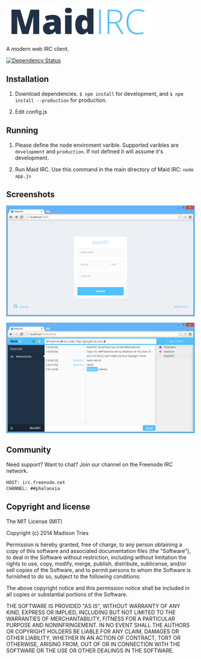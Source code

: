 [![Maid IRC](public/img/logo.png)](https://github.com/Phalanxia/Maid-IRC)

A modern web IRC client.

[![Dependency Status](https://gemnasium.com/Phalanxia/Maid-IRC.png)](https://gemnasium.com/Phalanxia/Maid-IRC)

## Installation

1. Download dependencies. `$ npm install` for development, and `$ npm install --production` for production.

2. Edit config.js

## Running

1. Please define the node enviroment varible. Supported varibles are `development` and `production`. If not defined it will assume it's development.

2. Run Maid IRC. Use this command in the main directory of Maid IRC: `node app.js`

## Screenshots

![Login Screen](screenshots/login.png)

![Login Screen](screenshots/client.png)

## Community

Need support? Want to chat? Join our channel on the Freenode IRC network.

	HOST: irc.freenode.net
	CHANNEL: ##phalanxia

## Copyright and license

The MIT License (MIT)

Copyright (c) 2014 Madison Tries

Permission is hereby granted, free of charge, to any person obtaining a copy of
this software and associated documentation files (the "Software"), to deal in
the Software without restriction, including without limitation the rights to
use, copy, modify, merge, publish, distribute, sublicense, and/or sell copies of
the Software, and to permit persons to whom the Software is furnished to do so,
subject to the following conditions:

The above copyright notice and this permission notice shall be included in all
copies or substantial portions of the Software.

THE SOFTWARE IS PROVIDED "AS IS", WITHOUT WARRANTY OF ANY KIND, EXPRESS OR
IMPLIED, INCLUDING BUT NOT LIMITED TO THE WARRANTIES OF MERCHANTABILITY, FITNESS
FOR A PARTICULAR PURPOSE AND NONINFRINGEMENT. IN NO EVENT SHALL THE AUTHORS OR
COPYRIGHT HOLDERS BE LIABLE FOR ANY CLAIM, DAMAGES OR OTHER LIABILITY, WHETHER
IN AN ACTION OF CONTRACT, TORT OR OTHERWISE, ARISING FROM, OUT OF OR IN
CONNECTION WITH THE SOFTWARE OR THE USE OR OTHER DEALINGS IN THE SOFTWARE.
